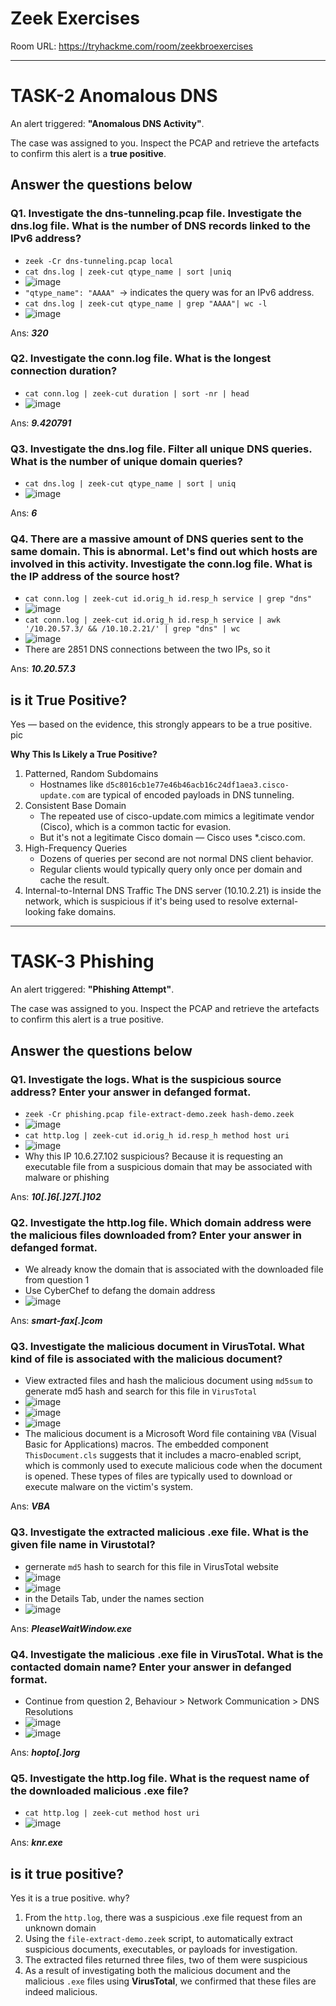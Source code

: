 # Zeek Exercises

Room URL: https://tryhackme.com/room/zeekbroexercises

---
# TASK-2 Anomalous DNS

An alert triggered: **"Anomalous DNS Activity"**.

The case was assigned to you. Inspect the PCAP and retrieve the artefacts to confirm this alert is a **true positive**. 

## Answer the questions below

### Q1. Investigate the dns-tunneling.pcap file. Investigate the dns.log file. What is the number of DNS records linked to the IPv6 address?

- `zeek -Cr dns-tunneling.pcap local`
- `cat dns.log | zeek-cut qtype_name | sort |uniq`
- ![image](https://github.com/user-attachments/assets/5dda5d27-7c02-47bb-b7ce-6aa7dba68ed9)
- `"qtype_name": "AAAA" `→ indicates the query was for an IPv6 address.
- `cat dns.log | zeek-cut qtype_name | grep "AAAA"| wc -l`
- ![image](https://github.com/user-attachments/assets/40c3df3b-d5db-4f49-b20b-8d9c0da8abaa)

Ans: ***320***

### Q2. Investigate the conn.log file. What is the longest connection duration?

- `cat conn.log | zeek-cut duration | sort -nr | head`
- ![image](https://github.com/user-attachments/assets/71d30890-92ee-42a7-8156-bbb50cfe28a7)

Ans: ***9.420791***


### Q3. Investigate the dns.log file. Filter all unique DNS queries. What is the number of unique domain queries?

- `cat dns.log | zeek-cut qtype_name | sort | uniq`
- ![image](https://github.com/user-attachments/assets/4ef32209-8c78-4c07-bee7-ed94533b81cb)

Ans: ***6***

### Q4. There are a massive amount of DNS queries sent to the same domain. This is abnormal. Let's find out which hosts are involved in this activity. Investigate the conn.log file. What is the IP address of the source host?

- `cat conn.log | zeek-cut id.orig_h id.resp_h service | grep "dns" `
- ![image](https://github.com/user-attachments/assets/fdb5df36-14a9-48ae-84c5-ae0399763621)
- `cat conn.log | zeek-cut id.orig_h id.resp_h service | awk  '/10.20.57.3/ && /10.10.2.21/' | grep "dns" | wc   `
- ![image](https://github.com/user-attachments/assets/2c09d968-e6c4-4773-ae58-06bb9cb0f1db)
- There are 2851 DNS connections between the two IPs, so it 

Ans: ***10.20.57.3***

## is it True Positive?
Yes — based on the evidence, this strongly appears to be a true positive.
pic

**Why This Is Likely a True Positive?**

1. Patterned, Random Subdomains
   - Hostnames like `d5c8016cb1e77e46b46acb16c24df1aea3.cisco-update.com` are typical of encoded payloads in DNS tunneling.
2. Consistent Base Domain
   - The repeated use of cisco-update.com mimics a legitimate vendor (Cisco), which is a common tactic for evasion.
   - But it's not a legitimate Cisco domain — Cisco uses *.cisco.com.
3. High-Frequency Queries
   - Dozens of queries per second are not normal DNS client behavior.
   - Regular clients would typically query only once per domain and cache the result.
4. Internal-to-Internal DNS Traffic
The DNS server (10.10.2.21) is inside the network, which is suspicious if it's being used to resolve external-looking fake domains.



---
# TASK-3 Phishing

An alert triggered: **"Phishing Attempt"**.

The case was assigned to you. Inspect the PCAP and retrieve the artefacts to confirm this alert is a true positive. 


## Answer the questions below

### Q1. Investigate the logs. What is the suspicious source address? Enter your answer in defanged format.

- `zeek -Cr phishing.pcap file-extract-demo.zeek hash-demo.zeek `
- ![image](https://github.com/user-attachments/assets/9ae11e45-816c-4805-b75e-0930d2456dd2)
- `cat http.log | zeek-cut id.orig_h id.resp_h method host uri`
- ![image](https://github.com/user-attachments/assets/0a3673e6-b88d-4026-a425-2b1684194f1f)
- Why this IP 10.6.27.102 suspicious? Because it is requesting an executable file from a suspicious domain that may be associated with malware or phishing 

Ans: ***10[.]6[.]27[.]102***

### Q2. Investigate the http.log file. Which domain address were the malicious files downloaded from? Enter your answer in defanged format.

- We already know the domain that is associated with the downloaded file from question 1
- Use CyberChef to defang the domain address
- ![image](https://github.com/user-attachments/assets/f87737bf-095a-41e5-bc86-af401643c319)

Ans: ***smart-fax[.]com***

### Q3. Investigate the malicious document in VirusTotal. What kind of file is associated with the malicious document?

- View extracted files and hash the malicious document using `md5sum` to generate md5 hash and search for this file in `VirusTotal`
- ![image](https://github.com/user-attachments/assets/fb6451ac-ac5a-4215-afc9-c68ca74958c4)
- ![image](https://github.com/user-attachments/assets/78f06258-c5d9-46e3-b9aa-6cebacddb824)
- ![image](https://github.com/user-attachments/assets/7c869ca3-78cf-4f01-bcd8-6c7122adf1f1)
- The malicious document is a Microsoft Word file containing `VBA` (Visual Basic for Applications) macros. The embedded component `ThisDocument.cls` suggests that it includes a macro-enabled script, which is commonly used to execute malicious code when the document is opened. These types of files are typically used to download or execute malware on the victim's system.

Ans: ***VBA***

### Q3. Investigate the extracted malicious .exe file. What is the given file name in Virustotal?

- gernerate `md5` hash to search for this file in VirusTotal website
- ![image](https://github.com/user-attachments/assets/e662318c-7a9b-4338-833e-2142b3714861)
- ![image](https://github.com/user-attachments/assets/5a78bfd6-bf03-473a-a2b7-a14a7169f471)
- in the Details Tab, under the names section
- ![image](https://github.com/user-attachments/assets/b1041175-4e29-4505-a3f9-5d05e910ca08)

Ans: ***PleaseWaitWindow.exe***

### Q4. Investigate the malicious .exe file in VirusTotal. What is the contacted domain name? Enter your answer in defanged format.

- Continue from question 2, Behaviour > Network Communication > DNS Resolutions
- ![image](https://github.com/user-attachments/assets/885d89ff-81af-4a93-b2de-f91f099317b3)
- ![image](https://github.com/user-attachments/assets/862977c8-ebfb-4ca9-afd1-f03f061539d1)

Ans: ***hopto[.]org***

### Q5. Investigate the http.log file. What is the request name of the downloaded malicious .exe file?

- `cat http.log | zeek-cut method host uri`
- ![image](https://github.com/user-attachments/assets/8e00fe28-4472-43ec-9b11-f67e16cfadb2)

Ans: ***knr.exe***


## is it true positive?

Yes it is a true positive. why?
1. From the `http.log`, there was a suspicious .exe file request from an unknown domain
2. Using the `file-extract-demo.zeek` script, to automatically extract suspicious documents, executables, or payloads for investigation.
3. The extracted files returned three files, two of them were suspicious
4. As a result of investigating both the malicious document and the malicious `.exe` files using **VirusTotal**, we confirmed that these files are indeed malicious.
   

